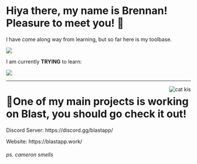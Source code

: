 <h1>Hiya there, my name is Brennan! Pleasure to meet you! 🤠</h1>
<p>I have come along way from learning, but so far here is my toolbase.</p>
<img src="https://skillicons.dev/icons?i=html,css,tailwind&perline=30"/>
<p> I am currently <b>TRYING</b> to learn:</p>
<img src="https://skillicons.dev/icons?i=typescript,javascript&perline=30"/>
<hr/>
<img align="right" src="https://64.media.tumblr.com/f3605f059fddff4d608152d00055b9d5/tumblr_oe2fe1mihd1vdlvpao1_400.gif" alt="cat kis"/>

<h1>🚀One of my main projects is working on Blast, you should go check it out!</h1>
<p>Discord Server: https://discord.gg/blastapp/</p>
<p>Website: https://blastapp.work/</p>
<h6>ps. cameron smells</h6>


